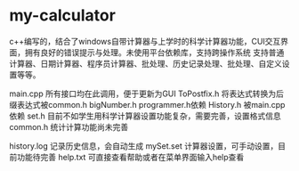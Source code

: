 # my-calculator
c++编写的，结合了windows自带计算器与上学时的科学计算器功能，CUI交互界面，拥有良好的错误提示与处理。未使用平台依赖库，支持跨操作系统
支持普通计算器、日期计算器、程序员计算器、批处理、历史记录处理、批处理、自定义设置等等。

main.cpp 所有接口均在此调用，便于更新为GUI
ToPostfix.h 将表达式转换为后缀表达式被common.h bigNumber.h programmer.h依赖
History.h 被main.cpp依赖
set.h 目前不如学生用科学计算器设置功能复杂，需要完善，设置格式信息
common.h 统计计算功能尚未完善

history.log 记录历史信息，会自动生成
mySet.set 计算器设置，可手动设置，目前功能待完善
help.txt 可直接查看帮助或者在菜单界面输入help查看
